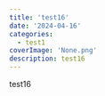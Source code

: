 ```yaml
---
title: 'test16'
date: '2024-04-16'
categories:
  - test1
coverImage: 'None.png'
description: test16
---
```


test16
